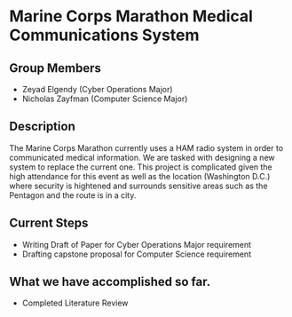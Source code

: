 # Marine Corps Marathon Medical Communications System

## Group Members
- Zeyad Elgendy (Cyber Operations Major)
- Nicholas Zayfman (Computer Science Major)

## Description
The Marine Corps Marathon currently uses a HAM radio system in order to communicated medical information. 
We are tasked with designing a new system to replace the current one.
This project is complicated given the high attendance for this event as well as the location (Washington D.C.) where
security is hightened and surrounds sensitive areas such as the Pentagon and the route is in a city.

## Current Steps
- Writing Draft of Paper for Cyber Operations Major requirement
- Drafting capstone proposal for Computer Science requirement

## What we have accomplished so far.
- Completed Literature Review